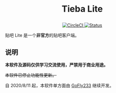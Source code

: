 # <p align="center">Tieba Lite</p>
<p align="center">
    <a href="https://circleci.com/gh/HuanCheng65/TiebaLite">
        <img alt="CircleCI" src="https://circleci.com/gh/HuanCheng65/TiebaLite.svg?style=svg">
    </a>
    <a href="#">
        <img alt="Status" src="https://img.shields.io/badge/%E7%8A%B6%E6%80%81-%E4%BB%85%E4%BF%AE%E5%A4%8DBug-yellow?style=flat-square&labelColor=yellow&color=yellow">
    </a>
</p>

贴吧 Lite 是一个**非官方**的贴吧客户端。

## 说明
**本软件及源码仅供学习交流使用，严禁用于商业用途。**

~~本软件已停止功能性更新。~~

自 2020/8/11 起，本软件单方面由 [GoFly233](https://github.com/GoFly233) 继续开发。
